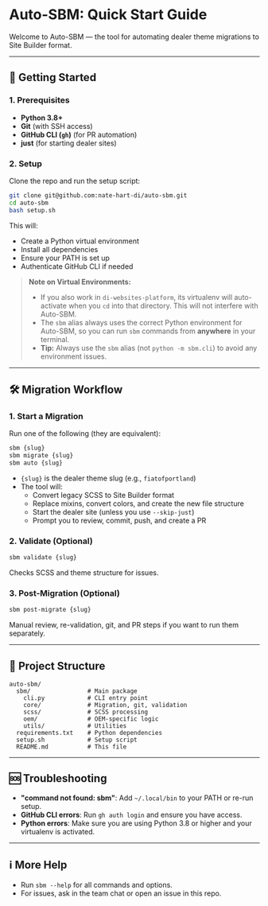 # Auto-SBM: Quick Start Guide

Welcome to Auto-SBM — the tool for automating dealer theme migrations to Site Builder format.

---

## 🚀 Getting Started

### 1. Prerequisites

- **Python 3.8+**
- **Git** (with SSH access)
- **GitHub CLI (`gh`)** (for PR automation)
- **just** (for starting dealer sites)

### 2. Setup

Clone the repo and run the setup script:

```sh
git clone git@github.com:nate-hart-di/auto-sbm.git
cd auto-sbm
bash setup.sh
```

This will:

- Create a Python virtual environment
- Install all dependencies
- Ensure your PATH is set up
- Authenticate GitHub CLI if needed

> **Note on Virtual Environments:**
>
> - If you also work in `di-websites-platform`, its virtualenv will auto-activate when you `cd` into that directory. This will not interfere with Auto-SBM.
> - The `sbm` alias always uses the correct Python environment for Auto-SBM, so you can run `sbm` commands from **anywhere** in your terminal.
> - **Tip:** Always use the `sbm` alias (not `python -m sbm.cli`) to avoid any environment issues.

---

## 🛠️ Migration Workflow

### 1. Start a Migration

Run one of the following (they are equivalent):

```sh
sbm {slug}
sbm migrate {slug}
sbm auto {slug}
```

- `{slug}` is the dealer theme slug (e.g., `fiatofportland`)
- The tool will:
  - Convert legacy SCSS to Site Builder format
  - Replace mixins, convert colors, and create the new file structure
  - Start the dealer site (unless you use `--skip-just`)
  - Prompt you to review, commit, push, and create a PR

### 2. Validate (Optional)

```sh
sbm validate {slug}
```

Checks SCSS and theme structure for issues.

### 3. Post-Migration (Optional)

```sh
sbm post-migrate {slug}
```

Manual review, re-validation, git, and PR steps if you want to run them separately.

---

## 🧩 Project Structure

```
auto-sbm/
  sbm/                # Main package
    cli.py            # CLI entry point
    core/             # Migration, git, validation
    scss/             # SCSS processing
    oem/              # OEM-specific logic
    utils/            # Utilities
  requirements.txt    # Python dependencies
  setup.sh            # Setup script
  README.md           # This file
```

---

## 🆘 Troubleshooting

- **"command not found: sbm"**: Add `~/.local/bin` to your PATH or re-run setup.
- **GitHub CLI errors**: Run `gh auth login` and ensure you have access.
- **Python errors**: Make sure you are using Python 3.8 or higher and your virtualenv is activated.

---

## ℹ️ More Help

- Run `sbm --help` for all commands and options.
- For issues, ask in the team chat or open an issue in this repo.
